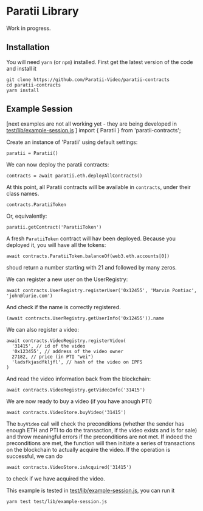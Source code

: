 
# Paratii Library

Work in progress.  


## Installation

You will need `yarn` (or `npm`) installed. First get the latest version of the code and install it

    git clone https://github.com/Paratii-Video/paratii-contracts
    cd paratii-contracts
    yarn install


## Example Session

[next examples are not all working yet - they are being developed in
[test/lib/example-session.js](../../mocha-test/lib/example-session.js)
]
    import { Paratii } from 'paratii-contracts';

Create an instance of 'Paratii' using default settings:

    paratii = Paratii()

We can now deploy the paratii contracts:

    contracts = await paratii.eth.deployAllContracts()

At this point, all Paratii contracts will be available in `contracts`, under their class names.

    contracts.ParatiiToken

Or, equivalently:

    paratii.getContract('ParatiiToken')

 A fresh  `ParatiiToken` contract will hav been deployed. Because you deployed it, you will have all the tokens:

    await contracts.ParatiiToken.balanceOf(web3.eth.accounts[0])

shoud return a number starting with 21 and followed by many zeros.

We can register a new user on the UserRegistry:

    await contracts.UserRegistry.registerUser('0x12455', 'Marvin Pontiac', 'john@lurie.com')

And check if the name is correctly registered.

    (await contracts.UserRegistry.getUserInfo('0x12455')).name

We can also register a video:

    await contracts.VideoRegistry.registerVideo(
      '31415', // id of the video
      '0x123455', // address of the video owner
      27182, // price (in PTI "wei")
      'ladsfkjasdfkljfl', // hash of the video on IPFS
    )

And read the video information back from the blockchain:

    await contracts.VideoRegistry.getVideoInfo('31415')

We are now ready to buy a video (if you have anough PTI)

    await contracts.VideoStore.buyVideo('31415')

The `buyVideo` call will check the preconditions (whether the sender has enough ETH and PTI to do the transaction, if the video exists and is for sale) and throw meaningful errors if the preconditions are not met. If indeed the preconditions are met, the function will then initiate a series of transactions on the blockchain to actually acquire the video. If the operation is successful, we can do

    await contracts.VideoStore.isAcquired('31415')

to check if we have acquired the video.

This example is tested in
[test/lib/example-session.js](../../test/lib/example-session.js), you can run it

    yarn test test/lib/example-session.js
